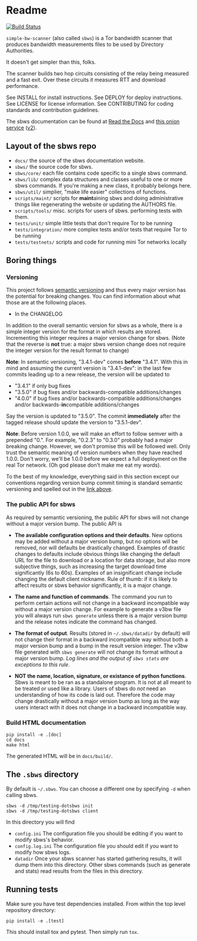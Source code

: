 # Readme

[![Build Status](https://travis-ci.org/pastly/simple-bw-scanner.svg?branch=master)](https://travis-ci.org/pastly/simple-bw-scanner)

`simple-bw-scanner` (also called `sbws`) is a Tor bandwidth scanner that 
produces bandwidth measurements files to be used by Directory Authorities.

It doesn't get simpler than this, folks.

The scanner builds two hop circuits consisting of the relay being measured and
a fast exit. Over these circuits it measures RTT and download performance.

See INSTALL for install instructions. See DEPLOY for deploy instructions. See
LICENSE for license information. See CONTRIBUTING for coding standards and
contribution guidelines.

The sbws documentation can be found at [Read the Docs](https://sbws.readthedocs.io)
and
[this onion service](http://d7pxflytfsmz6uh3x7i2jxzzwea6nbpmtsz5tmfkcin5edapaig5vpyd.onion/)
([v2](http://sdmb3rfvp3wadu6y.onion/)).

## Layout of the sbws repo

- `docs/` the source of the sbws documentation website.
- `sbws/` the source code for sbws.
- `sbws/core/` each file contains code specific to a single sbws command.
- `sbws/lib/` complex data structures and classes useful to one or more sbws
  commands. If you're making a new class, it probably belongs here.
- `sbws/util/` simplier, "make life easier" collections of functions.
- `scripts/maint/` scripts for **maint**aining sbws and doing administrative
  things like regenerating the website or updating the AUTHORS file.
- `scripts/tools/` misc. scripts for users of sbws.
  performing tests with them.
- `tests/unit/` simple little tests that don't require Tor to be running
- `tests/integration/` more complex tests and/or tests that require Tor to be running
- `tests/testnets/` scripts and code for running mini Tor networks locally

## Boring things

### Versioning

This project follows [semantic versioning][] and thus every major version has
the potential for breaking changes. You can find information about what those
are at the following places.

- In the CHANGELOG

[semantic versioning]: https://semver.org/

In addition to the overall semantic version for sbws as a whole, there is a
simple integer version for the format in which results are stored.
Incrementing this integer requires a major version change for sbws. (Note that
the reverse is **not** true: a major sbws version change does not require the
integer version for the result format to change)

**Note**: In semantic versioning, "3.4.1-dev" comes **before** "3.4.1". With
this in mind and assuming the current version is "3.4.1-dev": in the last few
commits leading up to a new release, the version will be updated to

- "3.4.1" if only bug fixes
- "3.5.0" if bug fixes and/or backwards-compatible additions/changes
- "4.0.0" if bug fixes and/or backwards-compatible additions/changes and/or
  backwards-**in**compatible additions/changes

Say the version is updated to "3.5.0". The commit **immediately** after the
tagged release should update the version to "3.5.1-dev".

**Note**: Before version 1.0.0, we will make an effort to follow semver with a
prepended "0.". For example, "0.2.3" to "0.3.0" probably had a major breaking
change. However, we don't promise this will be followed well. Only trust the
semantic meaning of version numbers when they have reached 1.0.0. Don't worry,
we'll be 1.0.0 before we expect a full deployment on the real Tor network.
(Oh god please don't make me eat my words).

To the best of my knowledge, everything said in this section except our
conventions regarding version bump commit timing is standard semantic
versioning and spelled out in the [link above][semantic versioning].

### The public API for sbws

As required by semantic versioning, the public API for sbws will not change
without a major version bump. The public API is

- **The available configuration options and their defaults**. New options may
  be added without a major version bump, but no options will be removed, nor
will defaults be drastically changed. Examples of drastic changes to defaults
include obvious things like changing the default URL for the file to download
or a location for data storage, but also more subjective things, such as
increasing the target download time significantly (6s to 60s). Examples of an
insignificant change include changing the default client nickname. Rule of
thumb: if it is likely to affect results or sbws behavior significantly, it is
a major change.

- **The name and function of commands**. The command you run to perform certain
  actions will not change in a backward incompatible way without a major
version change. For example to generate a v3bw file you will always run `sbws
generate` unless there is a major version bump and the release notes indicate
the command has changed.

- **The format of output**. Results (stored in `~/.sbws/datadir` by default)
  will not change their format in a backward incompatible way without both a
major version bump and a bump in the result version integer. The v3bw file
generated with `sbws generate` will not change its format without a major
version bump. *Log lines and the output of `sbws stats` are exceptions to this
rule*.

- **NOT the name, location, signature, or existance of python functions**. Sbws
  is meant to be ran as a standalone program. It is not at all meant to be
treated or used like a library. Users of sbws do *not* need an understanding of
how its code is laid out. Therefore the code may change drastically without a
major version bump as long as the way users interact with it does not change in
a backward incompatible way.

### Build HTML documentation

    pip install -e .[doc]
    cd docs
    make html

The generated HTML will be in `docs/build/`.

## The `.sbws` directory

By default is `~/.sbws`. You can choose a different one by specifying `-d` when
calling sbws.

    sbws -d /tmp/testing-dotsbws init
    sbws -d /tmp/testing-dotsbws client

In this directory you will find

- `config.ini` The configuration file you should be editing if you want to
  modify sbws's behavior.
- `config.log.ini` The configuration file you should edit if you want to modify
  how sbws logs.
- `datadir` Once your sbws scanner has started gathering results, it will dump
  them into this directory. Other sbws commands (such as generate and stats)
  read results from the files in this directory.

## Running tests

Make sure you have test dependencies installed. From within the top level
repository directory:

    pip install -e .[test]

This should install tox and pytest. Then simply run `tox`.
